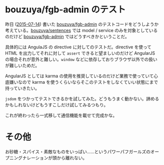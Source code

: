 # bouzuya/fgb-admin のテスト

昨日 ([2015-07-14][]) 書いた [bouzuya/fgb-admin][] のテストコードをどうしようか考えている。[bouzuya/sentences][] では model / service のみを対象としているのだけど [bouzuya/fgb-admin][] ではどうすべきかということだ。

具体的には AngulaJS の directive に対してのテストだ。directive を使って HTML を出力してそれに対して `assert` できると望ましいのだけど AngularJS の場合それが意外と難しい。`window` などに依存しておりブラウザ以外での扱いが難しいためだ。

AngularJS としては karma の使用を推奨しているのだけど業務で使っていて心底嫌いなので karma を使うくらいならそこのテストをしなくていい状態にまで持っていきたい。

`jsdom` をつかってテストできるかを試してみた。どうもうまく動かない。諦めるかもしれないけどもうすこしだけ試してみるつもり。

これが終わったら一式移して通信機能を載せて完成かな。

# その他

お砂糖・スパイス・素敵なものをいっぱい……というパワーパフガールズのオープニングナレーションが頭から離れない。

[bouzuya/fgb-admin]: https://github.com/bouzuya/fgb-admin
[bouzuya/sentences]: https://github.com/bouzuya/sentences
[2015-07-14]: http://blog.bouzuya.net/2015/07/14/
